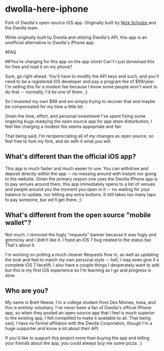 dwolla-here-iphone
==================

Fork of Dwolla's open-source iOS app. Originally built by <a href= "https://github.com/nschulze"> Nick Schulze </a> 
and the Dwolla team. 

While originally built by Dwolla and utilzing Dwolla's API, this app is an unofficial alternative
to Dwolla's iPhone app. 

#FAQ

##You're charging for this app on the app store! Can't I just donwload this for free and load it on my phone?

Sure, go right ahead. You'll have to modify the API keys and such, and you'll need to be a registered iOS developer
and pay a program fee of $99/year. I'm selling this for a modest fee because I know some people won't want to do that
-- normally, I'd be one of them. :) 

So I invested my own $99 and am simply trying to recover that and maybe be compensated for my time a little bit. 

Given the time, effort, and personal investment I've spent fixing some lingering bugs readying the open source app for
app store disturbution, I feel like charging a modest fee seems appopriate and fair.

That being said, I'm reciperocrating all of my changes as open source, so feel free to fork 
my fork, and do with it what you will.

## What's different than the official iOS app?

This app is much faster and much easier to use. You can withdraw and deposit directly within the app -- no messing
around with Instant nor going to the website. Given the primary reason one uses the Dwolla iPhone app is to pay 
venues around them, this app immediately opens to a list of venues and people around you the moment you open in it --
no waiting for your balance to update, nor hitting any extra buttons. It still takes too many taps to pay someone, 
but we'll get there. ;)

## What's different from the open source "mobile wallet"?

Not much. I removed the fugly "requests" banner because it was fugly and gimmicky and I didn't like it. I fixed an iOS 
7 bug related to the status bar. That's about it.

I'm working on putting a much cleaner Requests flow in, as well as updating the look and feel to match my
own personal style -- hell, I may even give it a complete iOS 7 facelift. I also have a couple things
I desperately want to add but this is my first iOS experience so I'm learning as I go and progress is slow.


## Who are you?

My name is Brett Neese. I'm a college student from Des Moines, Iowa, and this is entirely voluntary. I've never been a fan of Dwolla's official iPhone app, 
so when they posted an open-source app that I feel is much superior to the existing app, I felt compelled to make it
available to all. That being said, I have no formal affilation with the Dwolla Corporation, though 
I'm a huge supporter and know a lot about their API.

If you'd like to support this project more than buying the app and telling your friends about the app, you could
always buy me some pizza. :)

